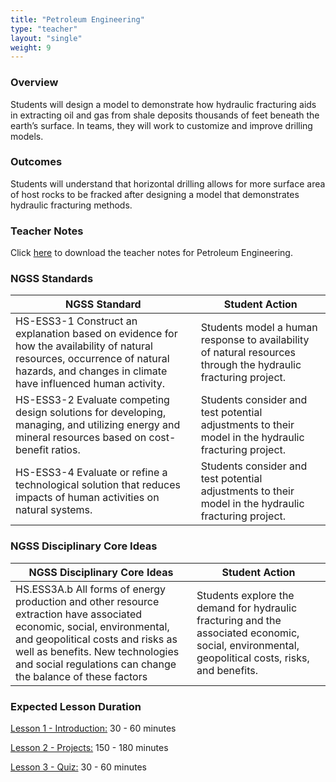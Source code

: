 ```yaml
---
title: "Petroleum Engineering"
type: "teacher" 
layout: "single"
weight: 9
---
```


### Overview

Students will design a model to demonstrate how hydraulic fracturing aids in extracting oil and gas from shale deposits thousands of feet beneath the earth’s surface. In teams, they will work to customize and improve drilling models.
 
### Outcomes

Students will understand that horizontal drilling allows for more surface area of host rocks to be fracked after designing a model that demonstrates hydraulic fracturing methods.
 
### Teacher Notes

Click <a href="https://docs.google.com/document/d/1NsWSoIhx4LdEMUoqeItwGaN1zZ5ICSqTGhZdiMG256E/edit?usp=sharing" target="_blank">here</a> to download the teacher notes for Petroleum Engineering.

### NGSS Standards

| NGSS Standard                                                                                                                                                                             	| Student Action                                                                                                 	|
|-------------------------------------------------------------------------------------------------------------------------------------------------------------------------------------------	|----------------------------------------------------------------------------------------------------------------	|
| HS-ESS3-1 Construct an explanation based on evidence for how the availability of natural resources, occurrence of natural hazards, and changes in climate have influenced human activity. 	| Students model a human response to availability of natural resources through the hydraulic fracturing project. 	|
| HS-ESS3-2 Evaluate competing design solutions for developing, managing, and utilizing energy and mineral resources based on cost-benefit ratios.                                          	| Students consider and test potential adjustments to their model in the hydraulic fracturing project.           	|
| HS-ESS3-4 Evaluate or refine a technological solution that reduces impacts of human activities on natural systems.                                                                        	| Students consider and test potential adjustments to their model in the hydraulic fracturing project.           	|

### NGSS Disciplinary Core Ideas

| NGSS Disciplinary Core Ideas                                                                                                                                                                                                                                   	| Student Action                                                                                                                                    	|
|----------------------------------------------------------------------------------------------------------------------------------------------------------------------------------------------------------------------------------------------------------------	|---------------------------------------------------------------------------------------------------------------------------------------------------	|
| HS.ESS3A.b All forms of energy production and other resource extraction have associated economic, social, environmental, and geopolitical costs and risks as well as benefits. New technologies and social regulations can change the balance of these factors 	| Students explore the demand for hydraulic fracturing and the associated economic, social, environmental, geopolitical costs, risks, and benefits. 	|

### Expected Lesson Duration

[Lesson 1 - Introduction:](http://intro-to-engineering-design.lsupathways.org/4_unit_4/petroleum-engineering/1_lesson_1/) 30 - 60 minutes

[Lesson 2 - Projects:](http://intro-to-engineering-design.lsupathways.org/4_unit_4/petroleum-engineering/2_lesson_2/) 150 - 180 minutes

[Lesson 3 - Quiz:](http://intro-to-engineering-design.lsupathways.org/4_unit_4/petroleum-engineering/3_lesson_3/) 30 - 60 minutes
